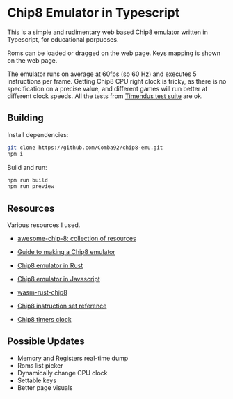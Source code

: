 # Chip8 Emulator in Typescript
This is a simple and rudimentary web based Chip8 emulator written in Typescript, for educational porpuoses.

Roms can be loaded or dragged on the web page.
Keys mapping is shown on the web page.

The emulator runs on average at 60fps (so 60 Hz) and executes 5 instructions per frame. Getting Chip8 CPU right clock is tricky, as there is no specification on a precise value, and different games will run better at different clock speeds.
All the tests from [Timendus test suite](https://github.com/Timendus/chip8-test-suite) are ok.


## Building
Install dependencies:
```bash
git clone https://github.com/Comba92/chip8-emu.git
npm i
```

Build and run:
```bash
npm run build
npm run preview
```

## Resources
Various resources I used.
- [awesome-chip-8: collection of resources](https://github.com/tobiasvl/awesome-chip-8)
- [Guide to making a Chip8 emulator](https://tobiasvl.github.io/blog/write-a-chip-8-emulator/)
- [Chip8 emulator in Rust](https://github.com/aquova/chip8-book)
- [Chip8 emulator in Javascript](https://www.taniarascia.com/writing-an-emulator-in-javascript-chip8/)
- [wasm-rust-chip8](https://github.com/ColinEberhardt/wasm-rust-chip8)

- [Chip8 instruction set reference](http://devernay.free.fr/hacks/chip8/C8TECH10.HTM)
- [Chip8 timers clock](https://www.reddit.com/r/EmuDev/comments/7v7flo/duncetier_chip8_question_how_do_i_set_the_timers/)

## Possible Updates
- Memory and Registers real-time dump
- Roms list picker
- Dynamically change CPU clock
- Settable keys
- Better page visuals
